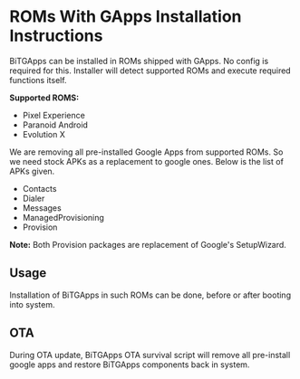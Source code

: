 # ROMs With GApps Installation Instructions

BiTGApps can be installed in ROMs shipped with GApps. No config is required for this. Installer will detect supported ROMs and execute required functions itself.

**Supported ROMS:**

* Pixel Experience
* Paranoid Android
* Evolution X

We are removing all pre-installed Google Apps from supported ROMs. So we need stock APKs as a replacement to google ones. Below is the list of APKs given.
- Contacts
- Dialer
- Messages
- ManagedProvisioning
- Provision

**Note:** Both Provision packages are replacement of Google's SetupWizard.

## Usage

Installation of BiTGApps in such ROMs can be done, before or after booting into system.

## OTA

During OTA update, BiTGApps OTA survival script will remove all pre-install google apps and restore BiTGApps components back in system.
